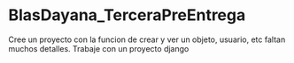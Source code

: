 # BlasDayana_TerceraPreEntrega

Cree un proyecto con la funcion de crear y ver un objeto, usuario, etc
faltan muchos detalles.
Trabaje con un proyecto django

